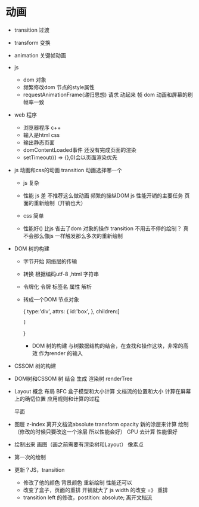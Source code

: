# 动画

- transition 过渡
- transform 变换
- animation 关键帧动画
- js 
  - dom 对象
  - 频繁修改dom 节点的style属性     
  - requestAnimationFrame(递归思想)
    请求 动起来 帧
    dom 动画和屏幕的刷帧率一致
- web 程序
  - 浏览器程序 c++
  - 输入是html css
  - 输出静态页面
  - domContentLoaded事件 还没有完成页面的渲染
  - setTimeout(() => {},0)会以页面渲染优先

- js 动画和css的动画 transition 动画选择哪一个
  - js 复杂
  - 性能 js 差 不推荐这么做动画
  频繁的操纵DOM js 性能开销的主要任务
  页面的重新绘制（开销也大）

  - css 简单
  - 性能好()
    比js 省去了dom 对象的操作
    transition 不用去不停的绘制？ 真不会那么像js 一样触发那么多次的重新绘制

- DOM 树的构建
  - 字节开始 网络层的传输
  - 转换 根据编码utf-8 ,html 字符串
  - 令牌化 令牌 标签名 属性 解析 
  - 转成一个DOM 节点对象
    <div id="box"></div>
    {
        type:'div',
        attrs: {
            id:'box',
        },
        children:[
            
        ]
    }
    - DOM 树的构建
      与树数据结构的结合，在查找和操作这块，非常的高效 作为render 的输入
      
- CSSOM 树的构建
  
- DOM树和CSSOM 树 结合 生成 渲染树 renderTree
- Layout 概念 布局 BFC 盒子模型和大小计算
  文档流的位置和大小 计算在屏幕上的确切位置
  应用规则和计算的过程
  
  平面 
- 图层 z-index 离开文档流absolute transform opacity 
  新的涂层来计算 绘制 （修改的时候只要改这一个涂层 所以性能会好）
  GPU 去计算 性能很好


- 绘制出来  画图（画之前需要有渲染树和Layout）
  像素点


- 第一次的绘制 
- 更新？JS，transition 
  - 修改了他的颜色 背景颜色 重新绘制 性能还可以 
  - 改变了盒子，页面的重排 开销就大了    js width 的改变 =》 重排
  - transition left 的修改，postition: absolute; 离开文档流 